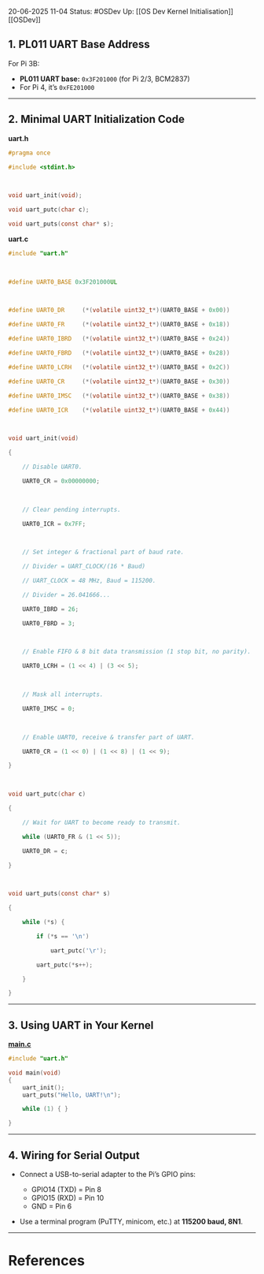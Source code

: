20-06-2025 11-04
Status: #OSDev
Up: [[OS Dev Kernel Initialisation]] [[OSDev]]

## 1. **PL011 UART Base Address**

For Pi 3B:

- **PL011 UART base:** `0x3F201000` (for Pi 2/3, BCM2837)
- For Pi 4, it’s `0xFE201000`

---

## 2. **Minimal UART Initialization Code**

**uart.h**
```c
#pragma once

#include <stdint.h>

  

void uart_init(void);

void uart_putc(char c);

void uart_puts(const char* s);
```

**uart.c**
```c
#include "uart.h"

  

#define UART0_BASE 0x3F201000UL

  

#define UART0_DR     (*(volatile uint32_t*)(UART0_BASE + 0x00))

#define UART0_FR     (*(volatile uint32_t*)(UART0_BASE + 0x18))

#define UART0_IBRD   (*(volatile uint32_t*)(UART0_BASE + 0x24))

#define UART0_FBRD   (*(volatile uint32_t*)(UART0_BASE + 0x28))

#define UART0_LCRH   (*(volatile uint32_t*)(UART0_BASE + 0x2C))

#define UART0_CR     (*(volatile uint32_t*)(UART0_BASE + 0x30))

#define UART0_IMSC   (*(volatile uint32_t*)(UART0_BASE + 0x38))

#define UART0_ICR    (*(volatile uint32_t*)(UART0_BASE + 0x44))

  

void uart_init(void)

{

    // Disable UART0.

    UART0_CR = 0x00000000;

  

    // Clear pending interrupts.

    UART0_ICR = 0x7FF;

  

    // Set integer & fractional part of baud rate.

    // Divider = UART_CLOCK/(16 * Baud)

    // UART_CLOCK = 48 MHz, Baud = 115200.

    // Divider = 26.041666...

    UART0_IBRD = 26;

    UART0_FBRD = 3;

  

    // Enable FIFO & 8 bit data transmission (1 stop bit, no parity).

    UART0_LCRH = (1 << 4) | (3 << 5);

  

    // Mask all interrupts.

    UART0_IMSC = 0;

  

    // Enable UART0, receive & transfer part of UART.

    UART0_CR = (1 << 0) | (1 << 8) | (1 << 9);

}

  

void uart_putc(char c)

{

    // Wait for UART to become ready to transmit.

    while (UART0_FR & (1 << 5));

    UART0_DR = c;

}

  

void uart_puts(const char* s)

{

    while (*s) {

        if (*s == '\n')

            uart_putc('\r');

        uart_putc(*s++);

    }

}
```

---

## 3. **Using UART in Your Kernel**

**[main.c](vscode-file://vscode-app/c:/Users/LoganDeeley/AppData/Local/Programs/Microsoft%20VS%20Code/resources/app/out/vs/code/electron-sandbox/workbench/workbench.html)**
```c
#include "uart.h"

void main(void)
{
    uart_init();
    uart_puts("Hello, UART!\n");

    while (1) { }

}
```

---

## 4. **Wiring for Serial Output**

- Connect a USB-to-serial adapter to the Pi’s GPIO pins:
    
    - GPIO14 (TXD) = Pin 8
    - GPIO15 (RXD) = Pin 10
    - GND = Pin 6
- Use a terminal program (PuTTY, minicom, etc.) at **115200 baud, 8N1**.
---
# References
